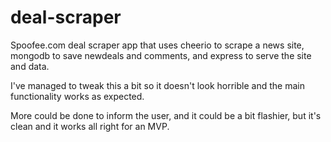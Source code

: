 # deal-scraper
Spoofee.com deal scraper app that uses cheerio to scrape a news site, mongodb to save newdeals and comments, and express to serve the site and data.

I've managed to tweak this a bit so it doesn't look horrible and the main functionality works as expected.

More could be done to inform the user, and it could be a bit flashier, but it's clean and it works all right for an MVP.


